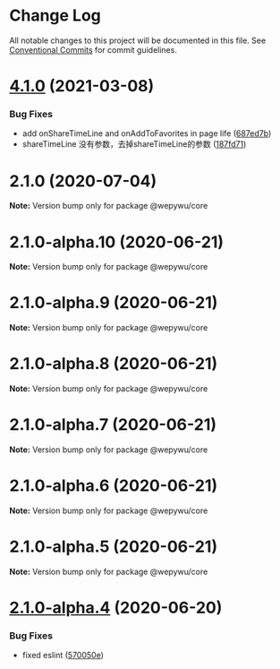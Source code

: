 # Change Log

All notable changes to this project will be documented in this file.
See [Conventional Commits](https://conventionalcommits.org) for commit guidelines.

# [4.1.0](https://github.com/zhangli344236745/wepy/compare/v2.1.0...v4.1.0) (2021-03-08)


### Bug Fixes

* add onShareTimeLine and onAddToFavorites in page life ([687ed7b](https://github.com/zhangli344236745/wepy/commit/687ed7b0ac6890e028171116b0dd99566446b5a0))
* shareTimeLine 没有参数，去掉shareTimeLine的参数 ([187fd71](https://github.com/zhangli344236745/wepy/commit/187fd7197878b7ba3256619953428626976fc784))






# 2.1.0 (2020-07-04)

**Note:** Version bump only for package @wepywu/core





# 2.1.0-alpha.10 (2020-06-21)

**Note:** Version bump only for package @wepywu/core





# 2.1.0-alpha.9 (2020-06-21)

**Note:** Version bump only for package @wepywu/core





# 2.1.0-alpha.8 (2020-06-21)

**Note:** Version bump only for package @wepywu/core





# 2.1.0-alpha.7 (2020-06-21)

**Note:** Version bump only for package @wepywu/core





# 2.1.0-alpha.6 (2020-06-21)

**Note:** Version bump only for package @wepywu/core





# 2.1.0-alpha.5 (2020-06-21)

**Note:** Version bump only for package @wepywu/core





# [2.1.0-alpha.4](https://github.com/zhangli344236745/wepy/compare/v2.1.0-alpha.2...v2.1.0-alpha.4) (2020-06-20)


### Bug Fixes

* fixed eslint ([570050e](https://github.com/zhangli344236745/wepy/commit/570050edb292ce75cc06a75448819c753275ecb4))
